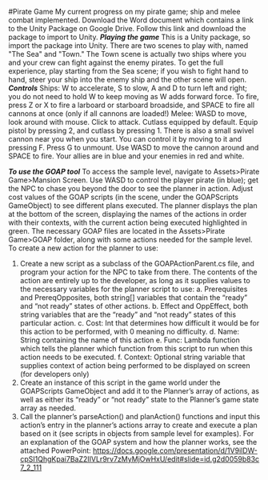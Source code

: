 #Pirate Game
My current progress on my pirate game; ship and melee combat implemented.
Download the Word document which contains a link to the Unity Package on Google Drive. Follow this link and download the package to import to Unity.
***Playing the game***
This is a Unity package, so import the package into Unity. There are two scenes to play with, named "The Sea" and "Town." The Town scene is actually two ships where you and your crew can fight against the enemy pirates. To get the full experience, play starting from the Sea scene; if you wish to fight hand to hand, steer your ship into the enemy ship and the other scene will open.
***Controls***
Ships: W to accelerate, S to slow, A and D to turn left and right; you do not need to hold W to keep moving as W adds forward force. To fire, press Z or X to fire a larboard or starboard broadside, and SPACE to fire all cannons at once (only if all cannons are loaded!)
Melee: WASD to move, look around with mouse. Click to attack. Cutlass equipped by default. Equip pistol by pressing 2, and cutlass by pressing 1. There is also a small swivel cannon near you when you start. You can control it by moving to it and pressing F. Press G to unmount. Use WASD to move the cannon around and SPACE to fire. Your allies are in blue and your enemies in red and white.

***To use the GOAP tool***
To access the sample level, navigate to Assets>Pirate Game>Mansion Screen. Use WASD to control the player pirate (in blue); get the NPC to chase you beyond the door to see the planner in action. Adjust cost values of the GOAP scripts (in the scene, under the GOAPScripts GameObject) to see different plans executed.
The planner displays the plan at the bottom of the screen, displaying the names of the actions in order with their contexts, with the current action being executed highlighted in green.
The necessary GOAP files are located in the Assets>Pirate Game>GOAP folder, along with some actions needed for the sample level.
To create a new action for the planner to use:
1.	Create a new script as a subclass of the GOAPActionParent.cs file, and program your action for the NPC to take from there. The contents of the action are entirely up to the developer, as long as it supplies values to the necessary variables for the planner script to use: a. Prerequisites and PrereqOpposites, both string[] variables that contain the “ready” and “not ready” states of other actions. b. Effect and OppEffect, both string variables that are the “ready” and “not ready” states of this particular action. c. Cost: Int that determines how difficult it would be for this action to be performed, with 0 meaning no difficulty. d. Name: String containing the name of this action e. Func: Lambda function which tells the planner which function from this script to run when this action needs to be executed. f. Context: Optional string variable that supplies context of action being performed to be displayed on screen (for developers only)
2.	Create an instance of this script in the game world under the GOAPScripts GameObject and add it to the Planner’s array of actions, as well as either its “ready” or “not ready” state to the Planner’s game state array as needed.
3.	Call the planner’s parseAction() and planAction() functions and input this action’s entry in the planner’s actions array to create and execute a plan based on it (see scripts in objects from sample level for examples).
For an explanation of the GOAP system and how the planner works, see the attached PowerPoint:
https://docs.google.com/presentation/d/1V9ilDW-cpSI1QhgKpai7BaZ2IIVLr9rv7zMyMjOwHxU/edit#slide=id.g2d0059b83c7_2_111

